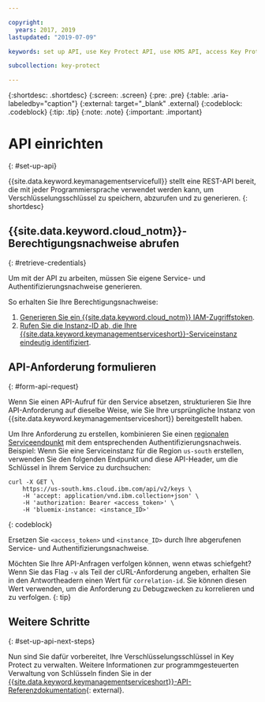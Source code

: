 ```yaml
---

copyright:
  years: 2017, 2019
lastupdated: "2019-07-09"

keywords: set up API, use Key Protect API, use KMS API, access Key Protect API, access KMS API

subcollection: key-protect

---
```


{:shortdesc: .shortdesc}
{:screen: .screen}
{:pre: .pre}
{:table: .aria-labeledby="caption"}
{:external: target="_blank" .external}
{:codeblock: .codeblock}
{:tip: .tip}
{:note: .note}
{:important: .important}

# API einrichten
{: #set-up-api}

{{site.data.keyword.keymanagementservicefull}} stellt eine REST-API bereit, die mit jeder Programmiersprache verwendet werden kann, um Verschlüsselungsschlüssel zu speichern, abzurufen und zu generieren.
{: shortdesc}

## {{site.data.keyword.cloud_notm}}-Berechtigungsnachweise abrufen
{: #retrieve-credentials}

Um mit der API zu arbeiten, müssen Sie eigene Service- und Authentifizierungsnachweise generieren. 

So erhalten Sie Ihre Berechtigungsnachweise:

1. [Generieren Sie ein {{site.data.keyword.cloud_notm}} IAM-Zugriffstoken](/docs/services/key-protect?topic=key-protect-retrieve-access-token).
2. [Rufen Sie die Instanz-ID ab, die Ihre {{site.data.keyword.keymanagementserviceshort}}-Serviceinstanz eindeutig identifiziert](/docs/services/key-protect?topic=key-protect-retrieve-instance-ID).

## API-Anforderung formulieren
{: #form-api-request}

Wenn Sie einen API-Aufruf für den Service absetzen, strukturieren Sie Ihre API-Anforderung auf dieselbe Weise, wie Sie Ihre ursprüngliche Instanz von {{site.data.keyword.keymanagementserviceshort}} bereitgestellt haben. 

Um Ihre Anforderung zu erstellen, kombinieren Sie einen [regionalen Serviceendpunkt](/docs/services/key-protect?topic=key-protect-regions) mit dem entsprechenden Authentifizierungsnachweis. Beispiel: Wenn Sie eine Serviceinstanz für die Region `us-south` erstellen, verwenden Sie den folgenden Endpunkt und diese API-Header, um die Schlüssel in Ihrem Service zu durchsuchen:

```cURL
curl -X GET \
    https://us-south.kms.cloud.ibm.com/api/v2/keys \
    -H 'accept: application/vnd.ibm.collection+json' \
    -H 'authorization: Bearer <access_token>' \
    -H 'bluemix-instance: <instance_ID>'
```
{: codeblock} 

Ersetzen Sie `<access_token>` und `<instance_ID>` durch Ihre abgerufenen Service- und Authentifizierungsnachweise.

Möchten Sie Ihre API-Anfragen verfolgen können, wenn etwas schiefgeht? Wenn Sie das Flag `-v` als Teil der cURL-Anforderung angeben, erhalten Sie in den Antwortheadern einen Wert für `correlation-id`. Sie können diesen Wert verwenden, um die Anforderung zu Debugzwecken zu korrelieren und zu verfolgen.
{: tip} 

## Weitere Schritte
{: #set-up-api-next-steps}

Nun sind Sie dafür vorbereitet, Ihre Verschlüsselungsschlüssel in Key Protect zu verwalten. Weitere Informationen zur programmgesteuerten Verwaltung von Schlüsseln finden Sie in der [{{site.data.keyword.keymanagementserviceshort}}-API-Referenzdokumentation](https://{DomainName}/apidocs/key-protect){: external}.
